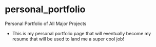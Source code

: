 # personal_portfolio
Personal Portfolio of All Major Projects
- This is my personal portfolio page that will eventually become
my resume that will be used to land me a super cool job!